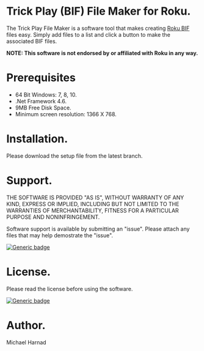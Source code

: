# Trick Play (BIF) File Maker for Roku.
The Trick Play File Maker is a software tool that makes creating [Roku BIF](https://developer.roku.com/docs/developer-program/media-playback/trick-mode.md) files easy.  Simply add files to a list and click a button to make the associated BIF files.

**NOTE: This software is not endorsed by or affiliated with Roku in any way.**

# Prerequisites
* 64 Bit Windows: 7, 8, 10.
* .Net Framework 4.6.
* 9MB Free Disk Space.
* Minimum screen resolution: 1366 X 768.

# Installation.
Please download the setup file from the latest branch.

# Support.
THE SOFTWARE IS PROVIDED "AS IS", WITHOUT WARRANTY OF ANY KIND, EXPRESS OR IMPLIED, INCLUDING BUT NOT LIMITED TO THE WARRANTIES OF MERCHANTABILITY, FITNESS FOR A PARTICULAR PURPOSE AND NONINFRINGEMENT.

Software support is available by submitting an "issue".  Please attach any files that may help demostrate the "issue".

[![Generic badge](https://img.shields.io/badge/Issues-New-green.svg)](https://github.com/rrirower/trick-play-file-maker/issues/new)

# License.
Please read the license before using the software.

[![Generic badge](https://img.shields.io/badge/License-EULA-blue.svg)](https://github.com/rrirower/trick-play-file-maker/blob/master/LICENSE.md)

# Author.
Michael Harnad
